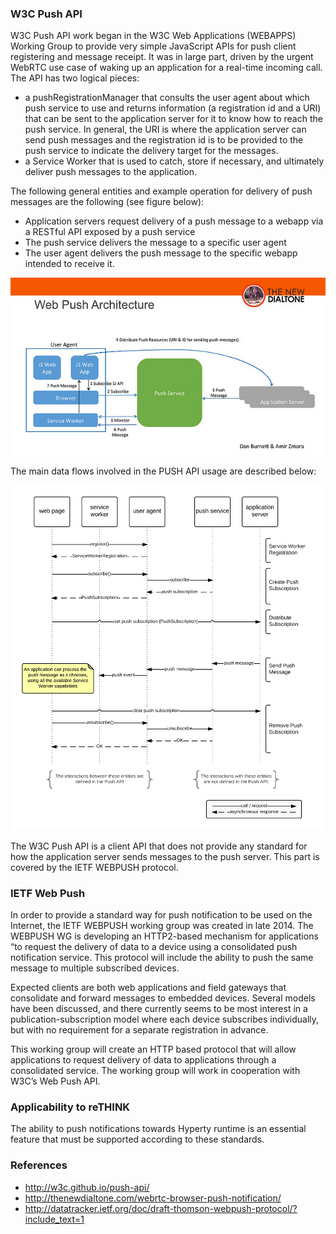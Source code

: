### W3C Push API

W3C Push API work began in the W3C Web Applications (WEBAPPS) Working Group to provide very simple JavaScript APIs for push client registering and message receipt. It was in large part, driven by the urgent WebRTC use case of waking up an application for a real-time incoming call. The API has two logical pieces:

* a pushRegistrationManager that consults the user agent about which push service to use and returns information (a registration id and a URI) that can be sent to the application server for it to know how to reach the push service. In general, the URI is where the application server can send push messages and the registration id is to be provided to the push service to indicate the delivery target for the messages.
* a Service Worker that is used to catch, store if necessary, and ultimately deliver push messages to the application.

The following general entities and example operation for delivery of push messages are the following (see figure below):

* Application servers request delivery of a push message to a webapp via a RESTful API exposed by a push service
* The push service delivers the message to a specific user agent
* The user agent delivers the push message to the specific webapp intended to receive it.

![Figure @sota-standards-web-push-arch: Web Push Architecture](web-push-arch.jpg)

The main data flows involved in the PUSH API usage are described below:

![Figure @sota-standards-push-seq-diag: Main flows of events for subscription, push message delivery, and unsubscription](push_sequence_diagram.png)


The W3C Push API is a client API that does not provide any standard for how the application server sends messages to the push server. This part is covered by the IETF WEBPUSH protocol.

### IETF Web Push

In order to provide a standard way for push notification to be used on the Internet, the IETF WEBPUSH working group was created in late 2014.  The WEBPUSH WG is developing an HTTP2-based mechanism for applications “to request the delivery of data to a device using a consolidated push notification service. This protocol will include the ability to push the same message to multiple subscribed devices. 

Expected clients are both web applications and field gateways that consolidate and forward messages to embedded devices.  Several models have been discussed, and there currently seems to be most interest in a publication-subscription model where each device subscribes individually, but with no requirement for a separate registration in advance.

This working group will create an HTTP based protocol that will allow applications to request delivery of data to applications through a consolidated service. The working group will work in cooperation with W3C’s Web Push API. 

### Applicability to reTHINK

The ability to push notifications towards Hyperty runtime is an essential feature that must be supported according to these standards.

### References

* http://w3c.github.io/push-api/
* http://thenewdialtone.com/webrtc-browser-push-notification/
* http://datatracker.ietf.org/doc/draft-thomson-webpush-protocol/?include_text=1

